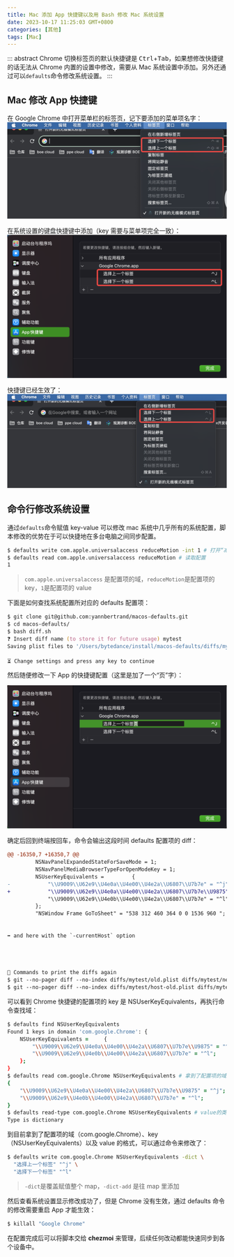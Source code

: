 ```yaml
---
title: Mac 添加 App 快捷键以及用 Bash 修改 Mac 系统设置
date: 2023-10-17 11:25:03 GMT+0800
categories: [其他]
tags: [Mac]
---
```


::: abstract
Chrome 切换标签页的默认快捷键是 <kbd>Ctrl</kbd>+<kbd>Tab</kbd>，如果想修改快捷键的话无法从 Chrome 内置的设置中修改，需要从 Mac 系统设置中添加。另外还通过可以`defaults`命令修改系统设置。
:::

<!-- more -->

## Mac 修改 App 快捷键

在 Google Chrome 中打开菜单栏的标签页，记下要添加的菜单项名字：
![Alt text](images/image.png)

在系统设置的键盘快捷键中添加（key 需要与菜单项完全一致）：
![Alt text](images/image-1.png)

快捷键已经生效了：
![Alt text](images/image-2.png)

## 命令行修改系统设置

通过`defaults`命令赋值 key-value 可以修改 mac 系统中几乎所有的系统配置，脚本修改的优势在于可以快捷地在多台电脑之间同步配置。

```zsh
$ defaults write com.apple.universalaccess reduceMotion -int 1 # 打开“减少动画”开关
$ defaults read com.apple.universalaccess reduceMotion # 读取配置
1
```

> `com.apple.universalaccess` 是配置项的域，`reduceMotion`是配置项的 key，`1`是配置项的 value

下面是如何查找系统配置所对应的 defaults 配置项：

```zsh
$ git clone git@github.com:yannbertrand/macos-defaults.git
$ cd macos-defaults/
$ bash diff.sh
❓ Insert diff name (to store it for future usage) mytest
Saving plist files to '/Users/bytedance/install/macos-defaults/diffs/mytest' folder.

⏳ Change settings and press any key to continue
```

然后随便修改一下 App 的快捷键配置（这里是加了一个“页”字）：

![Alt text](images/image-3.png)

确定后回到终端按回车，命令会输出这段时间 defaults 配置项的 diff：

```diff
@@ -16350,7 +16350,7 @@
         NSNavPanelExpandedStateForSaveMode = 1;
         NSNavPanelMediaBrowserTypeForOpenModeKey = 1;
         NSUserKeyEquivalents =         {
-            "\\U9009\\U62e9\\U4e0a\\U4e00\\U4e2a\\U6807\\U7b7e" = "^j";
+            "\\U9009\\U62e9\\U4e0a\\U4e00\\U4e2a\\U6807\\U7b7e\\U9875" = "^j";
             "\\U9009\\U62e9\\U4e0b\\U4e00\\U4e2a\\U6807\\U7b7e" = "^l";
         };
         "NSWindow Frame GoToSheet" = "538 312 460 364 0 0 1536 960 ";


➡️ and here with the `-currentHost` option




🔮 Commands to print the diffs again
$ git --no-pager diff --no-index diffs/mytest/old.plist diffs/mytest/new.plist
$ git --no-pager diff --no-index diffs/mytest/host-old.plist diffs/mytest/host-new.plist
```

可以看到 Chrome 快捷键的配置项的 key 是 NSUserKeyEquivalents，再执行命令查找域：

```zsh
$ defaults find NSUserKeyEquivalents
Found 1 keys in domain 'com.google.Chrome': {
    NSUserKeyEquivalents =     {
        "\\U9009\\U62e9\\U4e0a\\U4e00\\U4e2a\\U6807\\U7b7e\\U9875" = "^j";
        "\\U9009\\U62e9\\U4e0b\\U4e00\\U4e2a\\U6807\\U7b7e" = "^l";
    };
}
$ defaults read com.google.Chrome NSUserKeyEquivalents # 拿到了配置项的域、key以及value的格式
{
    "\\U9009\\U62e9\\U4e0a\\U4e00\\U4e2a\\U6807\\U7b7e\\U9875" = "^j";
    "\\U9009\\U62e9\\U4e0b\\U4e00\\U4e2a\\U6807\\U7b7e" = "^l";
}
$ defaults read-type com.google.Chrome NSUserKeyEquivalents # value的类型是字典类型
Type is dictionary
```

到目前拿到了配置项的域（com.google.Chrome）、key（NSUserKeyEquivalents）以及 value 的格式，可以通过命令来修改了：

```zsh
$ defaults write com.google.Chrome NSUserKeyEquivalents -dict \
  "选择上一个标签" "^j" \
  "选择下一个标签" "^l"
```

> `-dict`是覆盖赋值整个 map，`-dict-add` 是往 map 里添加

然后查看系统设置显示修改成功了，但是 Chrome 没有生效，通过 defaults 命令的修改需要重启 App 才能生效：

```zsh
$ killall "Google Chrome"
```

在配置完成后可以将脚本交给 **chezmoi** 来管理，后续任何改动都能快速同步到各个设备中。
